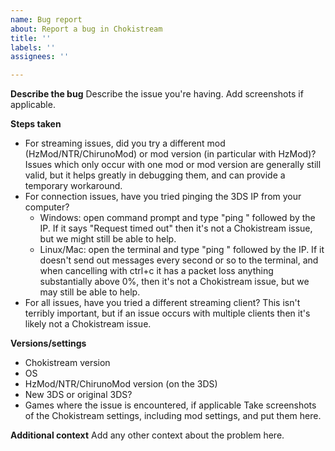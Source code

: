 ```yaml
---
name: Bug report
about: Report a bug in Chokistream
title: ''
labels: ''
assignees: ''

---
```


**Describe the bug**
Describe the issue you're having. Add screenshots if applicable.

**Steps taken**
* For streaming issues, did you try a different mod (HzMod/NTR/ChirunoMod) or mod version (in particular with HzMod)? Issues which only occur with one mod or mod version are generally still valid, but it helps greatly in debugging them, and can provide a temporary workaround.
* For connection issues, have you tried pinging the 3DS IP from your computer?
  * Windows: open command prompt and type "ping " followed by the IP. If it says "Request timed out" then it's not a Chokistream issue, but we might still be able to help.
  * Linux/Mac: open the terminal and type "ping " followed by the IP. If it doesn't send out messages every second or so to the terminal, and when cancelling with ctrl+c it has a packet loss anything substantially above 0%, then it's not a Chokistream issue, but we may still be able to help.
 * For all issues, have you tried a different streaming client? This isn't terribly important, but if an issue occurs with multiple clients then it's likely not a Chokistream issue.

**Versions/settings**
 * Chokistream version
 * OS
 * HzMod/NTR/ChirunoMod version (on the 3DS)
 * New 3DS or original 3DS?
 * Games where the issue is encountered, if applicable
Take screenshots of the Chokistream settings, including mod settings, and put them here.

**Additional context**
Add any other context about the problem here.
